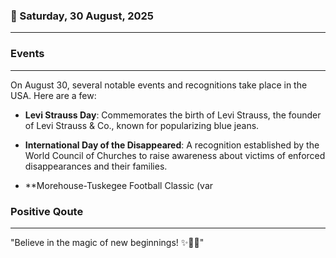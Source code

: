 ### 📅 Saturday, 30 August, 2025
------
### Events
------
On August 30, several notable events and recognitions take place in the USA. Here are a few:

- **Levi Strauss Day**: Commemorates the birth of Levi Strauss, the founder of Levi Strauss & Co., known for popularizing blue jeans.
  
- **International Day of the Disappeared**: A recognition established by the World Council of Churches to raise awareness about victims of enforced disappearances and their families.

- **Morehouse-Tuskegee Football Classic (var
### Positive Qoute
------
"Believe in the magic of new beginnings! ✨🌱🌟"
